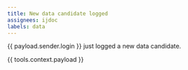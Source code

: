 ```yaml
---
title: New data candidate logged
assignees: ijdoc
labels: data
---
```

{{ payload.sender.login }} just logged a new data candidate.

{{ tools.context.payload }}
